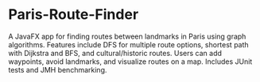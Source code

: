 # Paris-Route-Finder
A JavaFX app for finding routes between landmarks in Paris using graph algorithms. Features include DFS for multiple route options, shortest path with Dijkstra and BFS, and cultural/historic routes. Users can add waypoints, avoid landmarks, and visualize routes on a map. Includes JUnit tests and JMH benchmarking.
